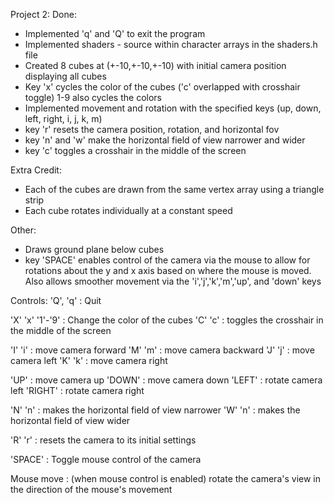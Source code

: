 Project 2:
Done:
- Implemented 'q' and 'Q' to exit the program
- Implemented shaders - source within character arrays in the shaders.h file
- Created 8 cubes at (+-10,+-10,+-10) with initial camera position displaying all cubes
- Key 'x' cycles the color of the cubes ('c' overlapped with crosshair toggle) 1-9 also cycles the colors
- Implemented movement and rotation with the specified keys (up, down, left, right, i, j, k, m)
- key 'r' resets the camera position, rotation, and horizontal fov
- key 'n' and 'w' make the horizontal field of view narrower and wider
- key 'c' toggles a crosshair in the middle of the screen

Extra Credit:
- Each of the cubes are drawn from the same vertex array using a triangle strip
- Each cube rotates individually at a constant speed

Other:
- Draws ground plane below cubes
- key 'SPACE' enables control of the camera via the mouse to allow for rotations about the y and x axis based on where the mouse is moved. 
Also allows smoother movement via the 'i','j','k','m','up', and 'down' keys

Controls:
'Q', 'q' : Quit

'X' 'x' '1'-'9' : Change the color of the cubes
'C' 'c' : toggles the crosshair in the middle of the screen

'I' 'i' : move camera forward
'M' 'm' : move camera backward
'J' 'j' : move camera left
'K' 'k' : move camera right

'UP' : move camera up
'DOWN' : move camera down
'LEFT' : rotate camera left
'RIGHT' : rotate camera right

'N' 'n' : makes the horizontal field of view narrower
'W' 'n' : makes the horizontal field of view wider

'R' 'r' : resets the camera to its initial settings

'SPACE' : Toggle mouse control of the camera

Mouse move : (when mouse control is enabled) rotate the camera's view in the direction of the mouse's movement